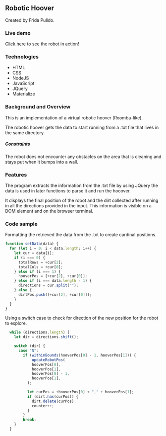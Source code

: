 ## Robotic Hoover
Created by Frida Pulido.

### Live demo
[Click here](Futurelinkhere) to see the robot in action!

### Technologies

  - HTML
  - CSS
  - NodeJS
  - JavaScript
  - JQuery
  - Materialize


### Background and Overview
This is an implementation of a virtual robotic hoover (Roomba-like).


The robotic hoover gets the data to start running from a .txt file that lives in the same directory.

##### Constraints

The robot does not encounter any obstacles on the area that is cleaning and stays put when it bumps into a wall.

### Features

The program extracts the information from the .txt file by using JQuery the data is used in later functions to parse it and run the hooover.

It displays the final position of the robot and the dirt collected after running in all the directions provided in the input. This information is visible on a DOM element and on the browser terminal.

### Code sample

Formatting the retrieved the data from the .txt to create cardinal positions.

```js
function setData(data) {
  for (let i = 0; i < data.length; i++) {
    let cur = data[i];
    if (i === 0) {
      totalRows = +cur[2];
      totalCols = +cur[0];
    } else if (i === 1) {
      hooverPos = [+cur[2], +cur[0]];
    } else if (i === data.length - 1) {
      directions = cur.split("");
    } else {
      dirtPos.push([+cur[2], +cur[0]]);
    }
  }
}
```

Using a switch case to check for direction of the new position for the robot to explore.
```js
  while (directions.length) {
    let dir = directions.shift();

    switch (dir) {
      case "N":
        if (withinBounds(hooverPos[0] - 1, hooverPos[1])) {
            updateRobotPos(
            hooverPos[0],
            hooverPos[1],
            hooverPos[0] - 1,
            hooverPos[1],
          );

          let curPos = +hooverPos[0] + "," + hooverPos[1];
          if (dirt.has(curPos)) {
            dirt.delete(curPos);
            counter++;
          }
        }
        break;
    }
  }
```